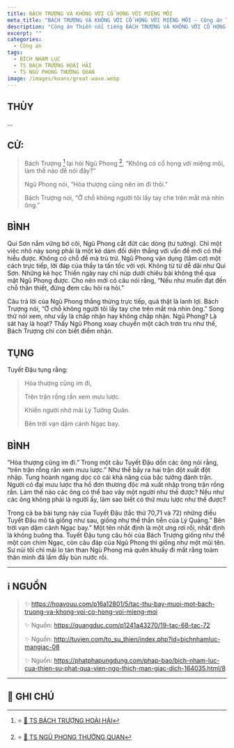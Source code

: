 ```yaml
---
title: BÁCH TRƯỢNG VÀ KHÔNG VỚI CỔ HỌNG VỚI MIỆNG MÔI
meta_title: "BÁCH TRƯỢNG VÀ KHÔNG VỚI CỔ HỌNG VỚI MIỆNG MÔI – Công án Tổ Sư Thiền (Thiền Tông)"
description: "Công án Thiền nổi tiếng BÁCH TRƯỢNG VÀ KHÔNG VỚI CỔ HỌNG VỚI MIỆNG MÔI, khai mở ý nghĩa sâu xa trong truyền thống Tổ Sư Thiền (Thiền Tông)"
excerpt: ""
categories:
  - Công án
tags:
  - BÍCH NHAM LỤC
  - TS BÁCH TRƯỢNG HOÀI HẢI
  - TS NGŨ PHONG THƯỜNG QUAN
image: /images/koans/great-wave.webp
---
```


## THÙY

...

## CỬ:

> Bách Trượng [^1] lại hỏi Ngũ Phong [^2], “Không có cổ họng với miệng môi, làm thế nào để nói đây?”
>
> Ngũ Phong nói, “Hòa thượng cũng nên im đi thôi.”
>
> Bách Trượng nói, “Ở chỗ không người tôi lấy tay che trên mắt mà nhìn ông.”

## BÌNH

Qui Sơn nắm vững bờ cõi, Ngũ Phong cắt đứt các dòng (tư tưởng). Chỉ một việc nhỏ này song phải là một kẻ dám đối diện thẳng với vấn đề mới có thể hiểu được. Không có chỗ để mà trù trừ. Ngũ Phong vận dụng (tâm cơ) một cách trực tiếp, lời đáp của thầy ta tấn tốc vời vợi. Không từ từ dễ dãi như Qui Sơn. Những kẻ học Thiền ngày nay chỉ núp dưới chiêu bài không thể qua mặt Ngũ Phong được. Cho nên mới có câu nói rằng, “Nếu như muốn đạt đến chỗ thân thiết, đừng đem câu hỏi ra hỏi.”

Câu trả lời của Ngũ Phong thẳng thừng trực tiếp, quả thật là lanh lợi. Bách Trượng nói, “Ở chỗ không người tôi lấy tay che trên mắt mà nhìn ông.” Song thử nói xem, như vầy là chấp nhận hay không chấp nhận. Ngũ Phong? Là sát hay là hoạt? Thấy Ngũ Phong xoay chuyển một cách trơn tru như thế, Bách Trượng chỉ còn biết điểm nhận.

## TỤNG

Tuyết Đậu tụng rằng:

> Hòa thượng cũng im đi,
>
> Trên trận rồng rắn xem mưu lược.
>
> Khiến người nhớ mãi Lý Tướng Quân.
>
> Bên trời vạn dặm cánh Ngạc bay.

## BÌNH

”Hòa thượng cũng im đi.” Trong một câu Tuyết Đậu dồn các ông nói rằng, “trên trận rồng rắn xem mưu lược.” Như thế bầy ra hai trận đột xuất đột nhập. Tung hoành ngang dọc có cái khả năng của bậc tướng đánh trận. Người có đại mưu lược tha hồ đơn thương độc mã xuất nhập trong trận rồng rắn. Làm thế nào các ông có thể bao vây một người như thế được? Nếu như các ông không phải là người ấy, làm sao biết có thứ mưu lược như thế được?

Trong cả ba bài tụng này của Tuyết Đậu (tắc thứ 70,71 và 72) những điều Tuyết Đậu mô tả giống như sau, giống như thể thần tiễn của Lý Quảng.” Bên trời vạn dặm cánh Ngạc bay.” Một tên nhất định là một ưng rơi rồi, nhất định là không buông tha. Tuyết Đậu tụng câu hỏi của Bách Trượng giống như thể một con chim Ngạc, còn câu đáp của Ngũ Phong thì giống như một mũi tên. Sư núi tôi chỉ mãi lo tán than Ngũ Phong mà quên khuấy đi mất rằng toàm thân mình đã lấm đầy bùn nước rồi.

<hr class="blog-rule" />

## ℹ️ NGUỒN

> ✨ https://hoavouu.com/p16a12801/5/tac-thu-bay-muoi-mot-bach-truong-va-khong-voi-co-hong-voi-mieng-moi
>
> ✨ Nguồn: https://quangduc.com/p1241a43270/19-tac-68-tac-72
>
> ✨ Nguồn: http://tuvien.com/to_su_thien/index.php?id=bichnhamluc-mangiac-08
>
> ✨ Nguồn: https://phatphapungdung.com/phap-bao/bich-nham-luc-cua-thien-su-phat-qua-vien-ngo-thich-man-giac-dich-164035.html/8

<hr class="blog-rule" />

## 📌 GHI CHÚ

[^1]: ⭐️ <a href="/masters/Baizhang-Huaihai" target="_blank">🔗 TS BÁCH TRƯỢNG HOÀI HẢI</a>

[^2]: ⭐️ <a href="https://pl.wikipedia.org/wiki/Wufeng_Changguan" target="_blank">🔗 TS NGŨ PHONG THƯỜNG QUAN</a>
